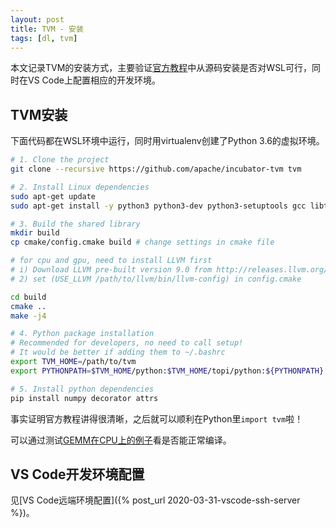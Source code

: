 ```yaml
---
layout: post
title: TVM - 安装
tags: [dl, tvm]
---
```


本文记录TVM的安装方式，主要验证[官方教程](https://docs.tvm.ai/install/from_source.html)中从源码安装是否对WSL可行，同时在VS Code上配置相应的开发环境。

<!--more-->

## TVM安装
下面代码都在WSL环境中运行，同时用virtualenv创建了Python 3.6的虚拟环境。

```bash
# 1. Clone the project
git clone --recursive https://github.com/apache/incubator-tvm tvm

# 2. Install Linux dependencies
sudo apt-get update
sudo apt-get install -y python3 python3-dev python3-setuptools gcc libtinfo-dev zlib1g-dev build-essential cmake libedit-dev libxml2-dev

# 3. Build the shared library
mkdir build
cp cmake/config.cmake build # change settings in cmake file

# for cpu and gpu, need to install LLVM first
# i) Download LLVM pre-built version 9.0 from http://releases.llvm.org/download.html
# 2) set (USE_LLVM /path/to/llvm/bin/llvm-config) in config.cmake

cd build
cmake ..
make -j4

# 4. Python package installation
# Recommended for developers, no need to call setup!
# It would be better if adding them to ~/.bashrc
export TVM_HOME=/path/to/tvm
export PYTHONPATH=$TVM_HOME/python:$TVM_HOME/topi/python:${PYTHONPATH}

# 5. Install python dependencies
pip install numpy decorator attrs
```

事实证明官方教程讲得很清晰，之后就可以顺利在Python里`import tvm`啦！

可以通过测试[GEMM在CPU上的例子](https://docs.tvm.ai/tutorials/optimize/opt_gemm.html#sphx-glr-tutorials-optimize-opt-gemm-py)看是否能正常编译。

## VS Code开发环境配置
见[VS Code远端环境配置]({% post_url 2020-03-31-vscode-ssh-server %})。